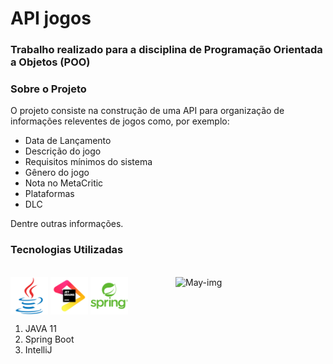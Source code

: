 # API jogos

### Trabalho realizado para a disciplina de Programação Orientada a Objetos (POO)

### Sobre o Projeto

O projeto consiste na construção de uma API para organização de informações releventes de jogos como, por exemplo:

* Data de Lançamento
* Descrição do jogo
* Requisitos mínimos do sistema
* Gênero do jogo
* Nota no MetaCritic
* Plataformas
* DLC


Dentre outras informações.

### Tecnologias Utilizadas

<div style="display: inline_block"><br>
  <img align="center" alt="May-Java" height="60" width="60" src="https://github.com/devicons/devicon/blob/master/icons/java/java-original.svg">
  <img align="center"  alt="May-Jetbrains" height="60" width="60" src="https://github.com/devicons/devicon/blob/master/icons/jetbrains/jetbrains-original.svg">
  <img align="center"  alt="May-Spring" height="60" width="60" src="https://github.com/devicons/devicon/blob/master/icons/spring/spring-original-wordmark.svg">
  <img align="right"  alt="May-img" height="240" width="240" src="https://icon-library.com/images/ps4-icon-png/ps4-icon-png-18.jpg">
  
</div>
  

1. JAVA 11
2. Spring Boot
3. IntelliJ
